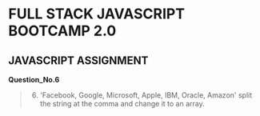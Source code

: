 # FULL STACK JAVASCRIPT BOOTCAMP 2.0

## JAVASCRIPT ASSIGNMENT

**Question_No.6**

>06. 'Facebook, Google, Microsoft, Apple, IBM, Oracle, Amazon' split the string at the comma and change it to an array.